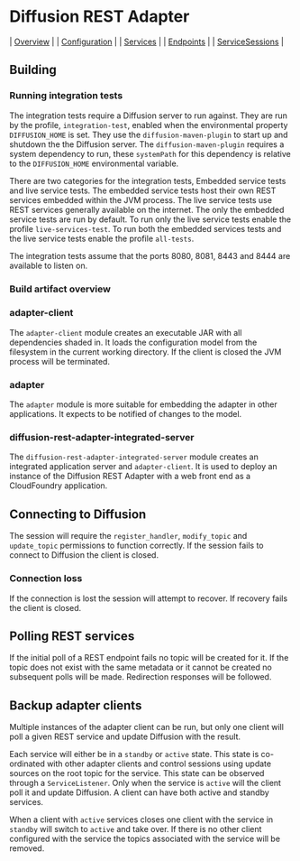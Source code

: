 # Diffusion REST Adapter

| [Overview](documentation/Overview.md) |
| [Configuration](documentation/Configuration.md) |
| [Services](documentation/Services.md) |
| [Endpoints](documentation/Endpoints.md) |
| [ServiceSessions](documentation/ServiceSessions.md) |

## Building

### Running integration tests

The integration tests require a Diffusion server to run against.
They are run by the profile, `integration-test`, enabled when the environmental property `DIFFUSION_HOME` is set.
They use the `diffusion-maven-plugin` to start up and shutdown the the Diffusion server.
The `diffusion-maven-plugin` requires a system dependency to run, these `systemPath` for this dependency is relative to
the `DIFFUSION_HOME` environmental variable.

There are two categories for the integration tests, Embedded service tests and live service tests.
The embedded service tests host their own REST services embedded within the JVM process.
The live service tests use REST services generally available on the internet.
The only the embedded service tests are run by default.
To run only the live service tests enable the profile `live-services-test`.
To run both the embedded services tests and the live service tests enable the profile `all-tests`.

The integration tests assume that the ports 8080, 8081, 8443 and 8444 are available to listen on.

### Build artifact overview

### adapter-client

The `adapter-client` module creates an executable JAR with all dependencies shaded in.
It loads the configuration model from the filesystem in the current working directory.
If the client is closed the JVM process will be terminated.

### adapter

The `adapter` module is more suitable for embedding the adapter in other applications.
It expects to be notified of changes to the model.

### diffusion-rest-adapter-integrated-server

The `diffusion-rest-adapter-integrated-server` module creates an integrated application server and `adapter-client`.
It is used to deploy an instance of the Diffusion REST Adapter with a web front end as a CloudFoundry application.

## Connecting to Diffusion

The session will require the `register_handler`, `modify_topic` and `update_topic` permissions to function correctly.
If the session fails to connect to Diffusion the client is closed.

### Connection loss

If the connection is lost the session will attempt to recover.
If recovery fails the client is closed.

## Polling REST services

If the initial poll of a REST endpoint fails no topic will be created for it.
If the topic does not exist with the same metadata or it cannot be created no subsequent polls will be made.
Redirection responses will be followed.

## Backup adapter clients

Multiple instances of the adapter client can be run, but only one client will poll a given REST service and update
Diffusion with the result.

Each service will either be in a `standby` or `active` state.
This state is co-ordinated with other adapter clients and control sessions using update sources on the root topic for
the service.
This state can be observed through a `ServiceListener`.
Only when the service is `active` will the client poll it and update Diffusion.
A client can have both active and standby services.

When a client with `active` services closes one client with the service in `standby` will switch to `active` and take
over.
If there is no other client configured with the service the topics associated with the service will be removed.
